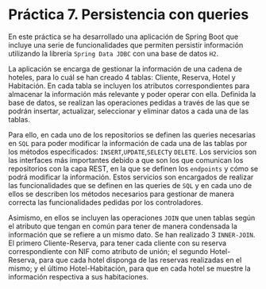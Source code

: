 # Práctica 7. Persistencia con queries

En este práctica se ha desarrollado una aplicación de Spring Boot que incluye una serie de funcionalidades que permiten persistir información utilizando la librería ``Spring Data JDBC`` con una base de datos ``H2``.

La aplicación se encarga de gestionar la información de una cadena de hoteles, para lo cuál se han creado 4 tablas: Cliente, Reserva, Hotel y Habitación. En cada tabla se incluyen los atributos correspondientes para almacenar la información
más relevante y poder operar con ella. Definida la base de datos, se realizan las operaciones pedidas a través de las que se podrán insertar, actualizar, seleccionar y eliminar datos a cada una de las tablas.

Para ello, en cada uno de los repositorios se definen las queries necesarias en ``SQL`` para poder modificar la información de cada una de las tablas por los métodos especificados: ``INSERT``,``UPDATE``,``SELECT``y ``DELETE``. Los servicios son las interfaces
más importantes debido a que son los que comunican los repositorios con la capa REST, en la que se definen los ``endpoints`` y cómo se podrá modificar la información. Estos servicios son encargados de realizar las funcionalidades que se definen en las queries de ``SQL`` y 
en cada uno de ellos se describen los métodos necesarios para gestionar de manera correcta las funcionalidades pedidas por los controladores.

Asimismo, en ellos se incluyen las operaciones ``JOIN`` que unen tablas según el atributo que tengan en común para tener de manera condensada la información que se refiere a un mismo dato. Se han realizado 3 ``INNER-JOIN``. El primero Cliente-Reserva, para tener cada
cliente con su reserva correspondiente con NIF como atributo de unión; el segundo Hotel-Reserva, para que cada hotel disponga de las reservas realizadas en el mismo; y el último Hotel-Habitación, para que en cada hotel se muestre la información respectiva a sus habitaciones.


